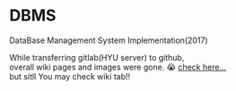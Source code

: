 # DBMS  

DataBase Management System Implementation(2017)  

While transferring gitlab(HYU server) to github,  
overall wiki pages and images were gone. 😭 [check here...](http://cs.hanyang.ac.kr/board/info_board.php?ptype=view&idx=29010&page=1&code=notice&searchopt=subject&searchkey=git)  
but sitll You may check wiki tab!!  
